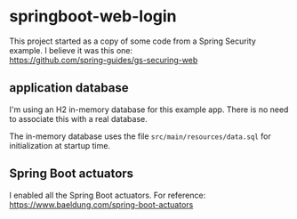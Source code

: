 # springboot-web-login

This project started as a copy of some code from a Spring Security example.
I believe it was this one:  
https://github.com/spring-guides/gs-securing-web

## application database

I'm using an H2 in-memory database for this example app. There is no need to associate this with a real database.

The in-memory database uses the file `src/main/resources/data.sql` for initialization at startup time.

## Spring Boot actuators

I enabled all the Spring Boot actuators. For reference:   
https://www.baeldung.com/spring-boot-actuators
